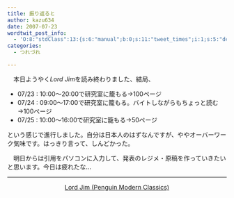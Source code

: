 ```yaml
---
title: 振り返ると
author: kazu634
date: 2007-07-23
wordtwit_post_info:
  - 'O:8:"stdClass":13:{s:6:"manual";b:0;s:11:"tweet_times";i:1;s:5:"delay";i:0;s:7:"enabled";i:1;s:10:"separation";s:2:"60";s:7:"version";s:3:"3.7";s:14:"tweet_template";b:0;s:6:"status";i:2;s:6:"result";a:0:{}s:13:"tweet_counter";i:2;s:13:"tweet_log_ids";a:1:{i:0;i:3085;}s:9:"hash_tags";a:0:{}s:8:"accounts";a:1:{i:0;s:7:"kazu634";}}'
categories:
  - つれづれ

---
```

<div class="section">
<p>
    　本日ようやく<i>Lord Jim</i>を読み終わりました、結局、
</p>
  
<ul>
<li>
      07/23 : 10:00～20:00で研究室に籠もる→100ページ
</li>
<li>
      07/24 : 09:00～17:00で研究室に籠もる。バイトしながらもちょっと読む→100ページ
</li>
<li>
      07/25 : 10:00～16:00で研究室に籠もる→50ページ
</li>
</ul>
  
<p>
    という感じで進行しました。自分は日本人のはずなんですが、ややオーバーワーク気味です。はっきり言って、しんどかった。
</p>
  
<p>
    　明日からは引用をパソコンに入力して、発表のレジメ・原稿を作っていきたいと思います。今日は疲れたな…
</p>
  
<hr />
  
<center>
<a href="https://www.amazon.co.jp/exec/obidos/ASIN/0141183543/goodpic-22/" onclick="__gaTracker('send', 'event', 'outbound-article', 'https://www.amazon.co.jp/exec/obidos/ASIN/0141183543/goodpic-22/', 'Lord Jim (Penguin Modern Classics)');" target="_top">Lord Jim (Penguin Modern Classics)</a><br />
</center>
</div>
